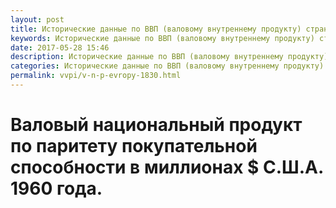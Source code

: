 ```yaml
---
layout: post
title: Исторические данные по ВВП (валовому внутреннему продукту) стран Европы
keywords: Исторические данные по ВВП (валовому внутреннему продукту) стран Европы
date: 2017-05-28 15:46
description: Исторические данные по ВВП (валовому внутреннему продукту) стран Европы
categories: Исторические данные по ВВП (валовому внутреннему продукту) стран Европы
permalink: vvpi/v-n-p-evropy-1830.html
---
```


# Валовый национальный продукт по паритету покупательной способности в миллионах $ С.Ш.А. 1960 года.
